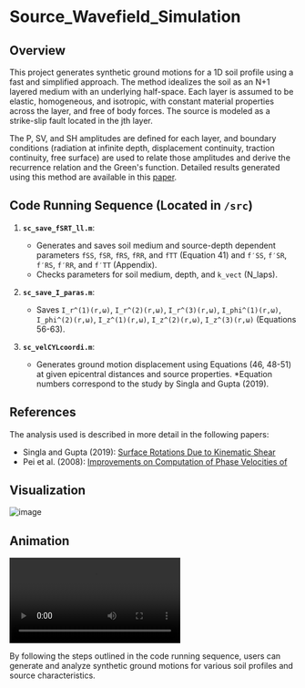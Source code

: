 # Source_Wavefield_Simulation

## Overview
This project generates synthetic ground motions for a 1D soil profile using a fast and simplified approach. The method idealizes the soil as an N+1 layered medium with an underlying half-space. Each layer is assumed to be elastic, homogeneous, and isotropic, with constant material properties across the layer, and free of body forces. The source is modeled as a strike-slip fault located in the jth layer.

The P, SV, and SH amplitudes are defined for each layer, and boundary conditions (radiation at infinite depth, displacement continuity, traction continuity, free surface) are used to relate those amplitudes and derive the recurrence relation and the Green's function. Detailed results generated using this method are available in this [paper](https://drive.google.com/file/d/1WC_JmtXk0oV-6j6XtYoxS9hF3_m4_bzS/view).

## Code Running Sequence (Located in `/src`)

1. **`sc_save_fSRT_ll.m`**:
   - Generates and saves soil medium and source-depth dependent parameters `fSS`, `fSR`, `fRS`, `fRR`, and `fTT` (Equation 41) and `f′SS`, `f′SR`, `f′RS`, `f′RR`, and `f′TT` (Appendix).
   - Checks parameters for soil medium, depth, and `k_vect` (N_laps).

2. **`sc_save_I_paras.m`**:
   - Saves `I_r^(1)(r,ω)`, `I_r^(2)(r,ω)`, `I_r^(3)(r,ω)`, `I_phi^(1)(r,ω)`, `I_phi^(2)(r,ω)`, `I_z^(1)(r,ω)`, `I_z^(2)(r,ω)`, `I_z^(3)(r,ω)` (Equations 56-63).

3. **`sc_velCYLcoordi.m`**:
   - Generates ground motion displacement using Equations (46, 48-51) at given epicentral distances and source properties.
*Equation numbers correspond to the study by Singla and Gupta (2019).

## References
The analysis used is described in more detail in the following papers:
- Singla and Gupta (2019): [Surface Rotations Due to Kinematic Shear](https://pubs.geoscienceworld.org/ssa/bssa/article-abstract/109/1/433/568060/Surface-Rotations-Due-to-Kinematic-Shear?redirectedFrom=fulltext)
- Pei et al. (2008): [Improvements on Computation of Phase Velocities of](https://pubs.geoscienceworld.org/ssa/bssa/article-abstract/98/1/280/341880/Improvements-on-Computation-of-Phase-Velocities-of?redirectedFrom=fulltext)

## Visualization
![image](https://github.com/Aditi-Kumawat/Source_Wavefield_Simulation/assets/72736535/4b977241-f0f9-44fe-8aeb-b3d0c3883af6)

## Animation
![Animation](/src/velocity_animation.mp4)

By following the steps outlined in the code running sequence, users can generate and analyze synthetic ground motions for various soil profiles and source characteristics.
